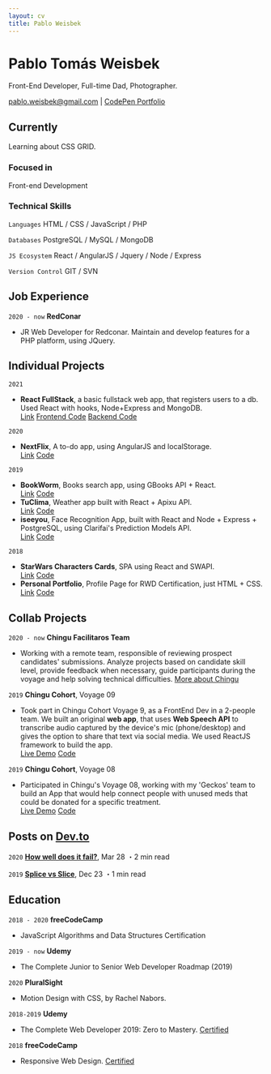 ```yaml
---
layout: cv
title: Pablo Weisbek
---
```

# Pablo Tomás Weisbek
Front-End Developer, Full-time Dad, Photographer.

<div id="webaddress">
<a href="pablo.weisbek@gmail.com">pablo.weisbek@gmail.com</a>
| <a href="https://codepen.io/pablowbk/">CodePen Portfolio</a>
</div>


## Currently
Learning about CSS GRID.

### Focused in
Front-end Development

### Technical Skills

`Languages`
HTML / CSS / JavaScript / PHP

`Databases`
PostgreSQL / MySQL / MongoDB

`JS Ecosystem`
React / AngularJS / Jquery / Node / Express

`Version Control`
GIT / SVN


## Job Experience

`2020 - now`
__RedConar__

- JR Web Developer for Redconar. Maintain and develop features for a PHP platform, using JQuery.


## Individual Projects
`2021`
* __React FullStack__, a basic fullstack web app, that registers users to a db. Used React with hooks, Node+Express and MongoDB.<br> [Link](https://react-login-frontend.netlify.app/) [Frontend Code](https://github.com/pablowbk/react-login) [Backend Code](https://github.com/pablowbk/react-login-backend)

`2020`
* __NextFlix__, A to-do app, using AngularJS and localStorage.<br> [Link](https://ajstodo.netlify.com/) [Code](https://github.com/pablowbk/ajs-todo)

`2019`
* __BookWorm__, Books search app, using GBooks API + React.<br> [Link](https://pablowbk.github.io/bookworm/) [Code](https://github.com/pablowbk/bookworm)
* __TuClima__, Weather app built with React + Apixu API.<br> [Link](https://tuclima.netlify.com) [Code](https://github.com/pablowbk/tuclima)
* __iseeyou__, Face Recognition App, built with React and Node + Express + PostgreSQL, using Clarifai's Prediction Models API.<br> [Link](https://iseeyou.netlify.com) [Code](https://github.com/pablowbk/iseeyou)

`2018`
* __StarWars Characters Cards__, SPA using React and SWAPI.<br> [Link](https://pablowbk.github.io/react-swapi-test/) [Code](https://pablowbk.github.io/react-swapi-test/)
* __Personal Portfolio__, Profile Page for RWD Certification, just HTML + CSS.<br> [Link](https://pablowbk.github.io/) [Code](https://pablowbk.github.io/)


## Collab Projects
`2020 - now`
__Chingu Facilitaros Team__

- Working with a remote team, responsible of reviewing prospect candidates' submissions. Analyze projects based on candidate skill level, provide feedback when necessary, guide participants during the voyage and help solving technical difficulties. [More about Chingu](https://www.chingu.io/)

`2019`
__Chingu Cohort__, Voyage 09

- Took part in Chingu Cohort Voyage 9, as a FrontEnd Dev in a 2-people team. We built an original **web app**, that uses **Web Speech API** to transcribe audio captured by the device's mic (phone/desktop) and gives the option to share that text via social media. We used ReactJS framework to build the app.<br>
[Live Demo](https://chingu-v9-geckos-04.netlify.com/) [Code](https://github.com/pablowbk/v9-geckos-team-04)

`2019`
__Chingu Cohort__, Voyage 08

- Participated in Chingu's Voyage 08, working with my 'Geckos' team to build an App that would help connect people with unused meds that could be donated for a specific treatment.<br>
[Live Demo](https://medshub.netlify.com/) [Code](https://github.com/pablowbk/v8-geckos-team-06)


## Posts on [Dev.to](https://dev.to/pablowbk)

`2020`
__[How well does it fail?](https://dev.to/pablowbk/game-how-well-does-it-fail-without-js-1l2i)__, Mar 28 ・2 min read

`2019`
__[Splice vs Slice](https://dev.to/pablowbk/splice-slice-k2e)__, Dec 23 ・1 min read


## Education

`2018 - 2020`
__freeCodeCamp__

- JavaScript Algorithms and Data Structures Certification

`2019 - now`
__Udemy__

- The Complete Junior to Senior Web Developer Roadmap (2019)

`2020`
__PluralSight__

- Motion Design with CSS, by Rachel Nabors.

`2018-2019`
__Udemy__

- The Complete Web Developer 2019: Zero to Mastery. [Certified](https://www.udemy.com/certificate/UC-6YBE78BR/)

`2018`
__freeCodeCamp__

- Responsive Web Design. [Certified](https://www.freecodecamp.org/certification/pablowbk/responsive-web-design)
<br><br><br>

<!-- Last updated: Jan 2021 -->

